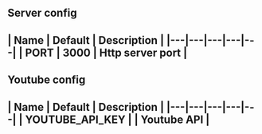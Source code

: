 ## Server config
| Name  | Default  | Description  |
|---|---|---|---|---|
| PORT  | 3000  | Http server port  |
---

## Youtube config
| Name  | Default  | Description  |
|---|---|---|---|---|
| YOUTUBE_API_KEY  | | Youtube API  |
---
